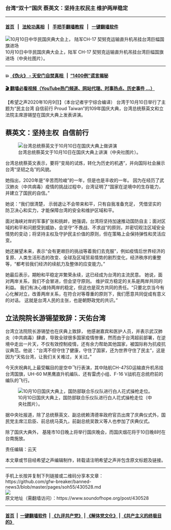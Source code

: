 ### 台湾“双十”国庆 蔡英文：坚持主权民主 维护两岸稳定
------------------------

#### [首页](https://github.com/gfw-breaker/banned-news3/blob/master/README.md) &nbsp;&nbsp;|&nbsp;&nbsp; [法轮功真相](https://github.com/begood0513/basic/blob/master/README.md)  &nbsp;&nbsp;|&nbsp;&nbsp; [手把手翻墙教程](https://github.com/gfw-breaker/guides/wiki)  &nbsp;&nbsp;|&nbsp;&nbsp; [一键翻墙软件](https://github.com/gfw-breaker/nogfw/blob/master/README.md)  



<div><img alt="10月10日中华民国庆典大会上， 陆军CH-17 契努克运输直升机吊挂台湾巨幅国旗进场" src="https://img.soundofhope.org/2020-10/1152x768_801440177238-1602303295119.jpg"/>
<br/><figcaption class="caption">
 10月10日中华民国庆典大会上，陆军 CH-17 契努克运输直升机吊挂台湾巨幅国旗进场（中央社图片）。
</figcaption></div><hr/>

#### 💥 [《伪火》 - 天安门自焚真相 ](http://158.247.195.190:10000/videos/blog/weihuo.html)&nbsp; |&nbsp; [“1400例”谎言揭秘  ](http://158.247.195.190:10000/videos/blog/jiexi1400.html)

#### [ 🎬  翻墙必看视频（YouTube热门频道、网站代理、时事热点、历史事件 ...）](https://github.com/gfw-breaker/links/blob/master/banned.md)

<div><div class="Content__Wrapper sc-1bvya0-0 grZQxZ">
 <p class="meta-top">
  <span class="meta">
   【希望之声2020年10月9日】（本台记者宇宁综合编译）
  </span>
  台湾于10月10日举行了主题为“民主台湾 自信前行 Proud Taiwan”的109年国庆大典，台湾总统蔡英文和立法院主席游锡堃在国庆大典上发表讲演。
 </p>
 <h2>
  <strong>
   蔡英文：坚持主权  自信前行
  </strong>
 </h2>
 <figure class="OImage__StyledFigure-sc-1lfley0-0 hHSfVg">
  <img alt="台湾总统蔡英文于10月10日在国庆大典上做讲演" src="https://img.soundofhope.org/2020-10/1602302210421.jpg"/>
  <br/><figcaption>
   台湾总统蔡英文于10月10日在国庆大典上讲演（中央社图片）。
  </figcaption>
 </figure>
 <p>
  台湾总统蔡英文表示，要将“变局的试炼，转化为历史的机遇”，并向国际社会展示台湾“坚韧之岛”的风貌。
 </p>
 <div class="AD_Embed__Wrap-sc-1xslmin-0 igMuqX module desktop">
  <div>
  </div>
 </div>
 <p>
  她指出，2020年是“辛苦而险峻”的一年，但是也是丰收的一年。 因为在经历了武汉肺炎（中共病毒）疫情的挑战过程中，台湾证明了“国家在逆境中的生存能力，并建立了国民的自信。”
 </p>
 <p>
  她说：“我们很清楚， 示弱退让不会带来和平，只有自我准备充足， 凭借坚实的防卫决心和实力，才能保障台湾的安全和维护区域和平。
 </p>
 <p>
  面对海峡对岸的军事扩张和挑衅，她强调，台湾将坚持加速推动国防自主；面对区域的和平和问题受到威胁，会坚守“不畏战、不求战”的原则，并密切观注区域安全情势的变动；将坚持主权及守护民主价值的原则，但在策略上会保持弹性和灵活应变。
 </p>
 <p>
  她还展望未来，表示“会有更艰巨的挑战等着我们去克服”，例如疫情后世界经济的复原、人类生活形态的改变、全球及区域贸易情势的剧烈变化，经济秩序的重整等，“都考验我们经济的续航力及整体的应变能力。”
 </p>
 <p>
  她最后表示，期盼和平稳定并繁荣永续，这已经成为台湾的主流民意。 她说，面对两岸关系，我们不会冒进，但会坚守原则。 维护双方稳定的关系是两岸共同的利益。 我们有决心维持两岸的稳定，但这也是双方共同的责任。“只要北京当今有心化解对立，改善两岸关系，在符合对等尊重的原则下，我们愿意共同促成有意义的对话。 这就是台湾人民的主张，也是朝野政党的共识。”
 </p>
 <h2>
  <strong>
   立法院院长游锡堃致辞：天佑台湾
  </strong>
 </h2>
 <p>
  台湾立法院院长游锡堃也在庆典上致辞， 他感谢嘉宾和医护人员，并表示武汉肺炎（中共病毒）肆虐，导致全球很多国家疫情惨重，然而由于台湾超前部署，在逆境中走出一片天，不仅有效控制疫情，还有余力帮助其他国家，被国际称为抗疫抗议典范。他说：“台湾不但守住了健康，守住了国家，还为世界守住了民主”，这是因为“天佑台湾，让我们关关难过，关关过。”
 </p>
 <p>
  今天庆祝典礼上最受瞩目的是空中飞行表演，其中陆航CH-47SD运输直升机吊挂台湾国旗，UH-60 M黑鹰直升机编队、还有雷虎小组、F-16 V战机在总统府前的编队的飞行。
 </p>
 <figure class="OImage__StyledFigure-sc-1lfley0-0 hHSfVg">
  <img alt="10月10日国庆大典上，国防部联合乐仪队进行白人花式操枪走位。 " src="https://img.soundofhope.org/2020-10/1160x768_20201008000145-1602302823816.jpg"/>
  <br/><figcaption>
   10月10日国庆大典上，国防部联合乐仪队进行白人花式操枪走位（中央社图片）。
  </figcaption>
 </figure>
 <p>
  据中央社报道，除了总统蔡英文、副总统赖清德率政府官员出席了庆典仪式外，国民党主席江启臣、前总统马英九，前副总统吴敦义等人也参加了庆典仪式。
 </p>
 <p>
  除了国庆大典外， 基隆市10日晚上将举行国庆晚会，而国庆烟花将于10日晚8时在台南施放。
 </p>
 <p class="meta-btm">
  责任编辑：云天
 </p>
 <p class="meta-btm">
  本文章或节目经希望之声编辑制作，转载请注明希望之声并包含原文标题及链接。
 </p>
</div>
</div>
<hr/>
手机上长按并复制下列链接或二维码分享本文章：<br/>
https://github.com/gfw-breaker/banned-news3/blob/master/pages/soh55/430528.md <br/>
<a href='https://github.com/gfw-breaker/banned-news3/blob/master/pages/soh55/430528.md'><img src='https://github.com/gfw-breaker/banned-news3/blob/master/pages/soh55/430528.md.png'/></a> <br/>
原文地址（需翻墙访问）：https://www.soundofhope.org/post/430528


------------------------
#### [首页](https://github.com/gfw-breaker/banned-news3/blob/master/README.md) &nbsp;|&nbsp; [一键翻墙软件](https://github.com/gfw-breaker/nogfw/blob/master/README.md) &nbsp;| [《九评共产党》](https://github.com/gfw-breaker/9ping.md/blob/master/README.md#九评之一评共产党是什么) | [《解体党文化》](https://github.com/gfw-breaker/jtdwh.md/blob/master/README.md) | [《共产主义的终极目的》](https://github.com/gfw-breaker/gczydzjmd.md/blob/master/README.md)


<img src='http://gfw-breaker.win/banned-news3/pages/soh55/430528.md' width='0px' height='0px'/>